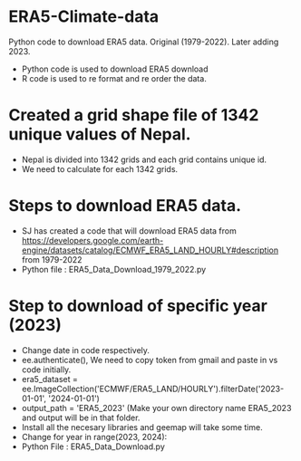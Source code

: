 # ERA5-Climate-data
Python code to download ERA5 data. Original (1979-2022). Later adding 2023. 

- Python code is used to download ERA5 download
- R code is used to re format and re order the data. 

# Created a grid shape file of 1342 unique values of Nepal. 

- Nepal is divided into 1342 grids and each grid contains unique id.
- We need to calculate for each 1342 grids. 

# Steps to download ERA5 data. 

- SJ has created a code that will download ERA5 data from https://developers.google.com/earth-engine/datasets/catalog/ECMWF_ERA5_LAND_HOURLY#description from 1979-2022
- Python file : ERA5_Data_Download_1979_2022.py

# Step to download of specific year (2023)

- Change date in code respectively.
- ee.authenticate(), We need to copy token from gmail and paste in vs code initially. 
- era5_dataset = ee.ImageCollection('ECMWF/ERA5_LAND/HOURLY').filterDate('2023-01-01', '2024-01-01')
- output_path = 'ERA5_2023' (Make your own directory name ERA5_2023 and output will be in that folder.
- Install all the necesary libraries and geemap will take some time.
- Change for year in range(2023, 2024):
- Python File : ERA5_Data_Download.py
